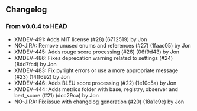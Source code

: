 ## Changelog
### From v0.0.4 to HEAD

- XMDEV-491: Adds MIT license (#28) (6712519) by Jon
- NO-JIRA: Remove unused enums and references (#27) (1faac05) by Jon
- XMDEV-445: Adds rouge score processing (#26) (06f9d43) by Jon
- XMDEV-486: Fixes deprecation warning related to settings (#24) (8dd7fcd) by Jon
- XMDEV-483: Fix pyright errors or use a more appropriate message (#23) (14ff692) by Jon
- XMDEV-446: Adds BLEU score processing (#22) (1e10c5a) by Jon
- XMDEV-444: Adds metrics folder with base, registry, observer and bert_score (#21) (dcc29ca) by Jon
- NO-JIRA: Fix issue with changelog generation (#20) (18a1e9e) by Jon

